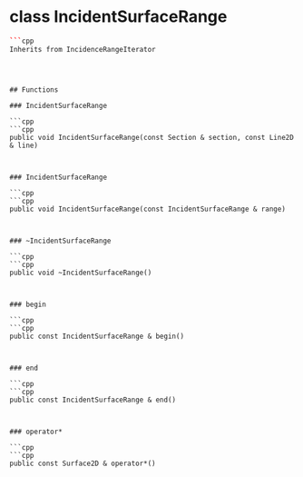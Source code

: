 # class IncidentSurfaceRange


```cpp
```cpp
Inherits from IncidenceRangeIterator
```
```



## Functions

### IncidentSurfaceRange

```cpp
```cpp
public void IncidentSurfaceRange(const Section & section, const Line2D & line)
```
```


### IncidentSurfaceRange

```cpp
```cpp
public void IncidentSurfaceRange(const IncidentSurfaceRange & range)
```
```


### ~IncidentSurfaceRange

```cpp
```cpp
public void ~IncidentSurfaceRange()
```
```


### begin

```cpp
```cpp
public const IncidentSurfaceRange & begin()
```
```


### end

```cpp
```cpp
public const IncidentSurfaceRange & end()
```
```


### operator*

```cpp
```cpp
public const Surface2D & operator*()
```
```




